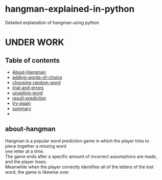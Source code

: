 # hangman-explained-in-python
Detailed explanation of hangman using python 

<h1>UNDER WORK</h1>

## Table of contents
* [About-Hangman](#about-hangman)
* [adding-words-of-choice](#adding-words-of-choice)
* [choosing-random-word](#choosing-random-word)
* [trial-and-errors](#trial-and-errors)
* [unveiling-word](#unveiling-word)
* [result-prediction](#result-prediction)
* [try-again](#try-again)
* [summary](#summary)
* [](#)

## about-hangman
Hangman is a popular word prediction game in which the player tries to piece together a missing word <br>one letter at a time.<br>The game ends after a specific amount of incorrect assumptions are made, and the player loses.<BR>Meanwhile when the player correctly identifies all of the letters of the lost word, the game is likewise over. 

